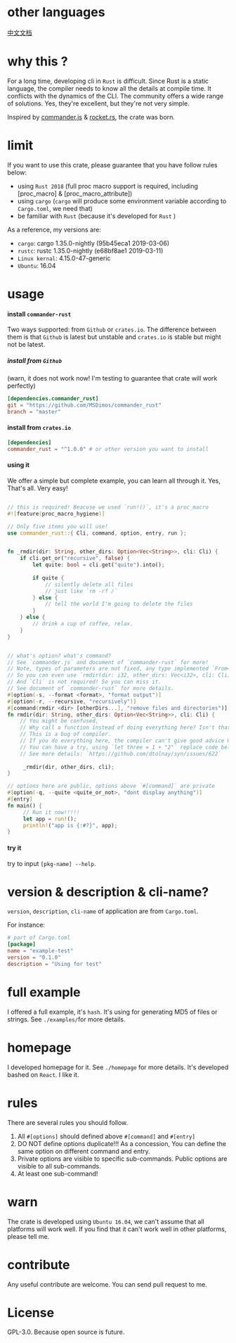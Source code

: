 # other languages
[中文文档](https://github.com/MSDimos/commander-rust/blob/master/docs/README_CN.md)

# why this ?

For a long time, developing cli in `Rust` is difficult.
Since Rust is a static language, the compiler needs to know all the details at compile time. 
It conflicts with the dynamics of the CLI.
The community offers a wide range of solutions. Yes, they're excellent, but they're not very simple.

Inspired by [commander.js](https://github.com/tj/commander.js) & [rocket.rs](https://rocket.rs), the crate was born.

# limit

If you want to use this crate, please guarantee that you have follow rules below:
+ using `Rust 2018` (full proc macro support is required, including [proc_macro] & [proc_macro_attribute])
+ using `cargo` (`cargo` will produce some environment variable according to `Cargo.toml`, we need that)
+ be familiar with `Rust` (because it's developed for `Rust` )

As a reference, my versions are:
+ `cargo`: cargo 1.35.0-nightly (95b45eca1 2019-03-06)
+ `rustc`: rustc 1.35.0-nightly (e68bf8ae1 2019-03-11)
+ `Linux kernal`: 4.15.0-47-generic
+ `Ubuntu`: 16.04

# usage

#### install `commander-rust`

Two ways supported: from `Github` or `crates.io`.
The difference between them is that `Github` is latest but unstable and `crates.io` is stable but might not be latest.

##### install from `Github`
(warn, it does not work now! I'm testing to guarantee that crate will work perfectly)
```toml
[dependencies.commander_rust]
git = "https://github.com/MSDimos/commander_rust"
branch = "master"
```

#### install from `crates.io`

```toml
[dependencies]
commander_rust = "^1.0.0" # or other version you want to install
```

#### using it

We offer a simple but complete example, you can learn all through it.
Yes, That's all. Very easy!

```rust

// this is required! Beacuse we used `run!()`, it's a proc_macro
#![feature(proc_macro_hygiene)]

// Only five items you will use!
use commander_rust::{ Cli, command, option, entry, run };


fn _rmdir(dir: String, other_dirs: Option<Vec<String>>, cli: Cli) {
    if cli.get_or("recursive", false) {
        let quite: bool = cli.get("quite").into();
        
        if quite {
            // silently delete all files
            // just like `rm -rf /`
        } else {
            // tell the world I'm going to delete the files
        }
    } else {
        // drink a cup of coffee, relax.
    }
}


// what's option? what's command? 
// See `commander.js` and document of `commander-rust` for more!
// Note, types of parameters are not fixed, any type implemented `From<Raw>` is valid!
// So you can even use `rmdir(dir: i32, other_dirs: Vec<i32>, cli: Cli)` here.
// And `Cli` is not required! So you can miss it.
// See document of `commander-rust` for more details.
#[option(-s, --format <format>, "format output")]
#[option(-r, --recursive, "recursively")]
#[command(rmdir <dir> [otherDirs...], "remove files and directories")]
fn rmdir(dir: String, other_dirs: Option<Vec<String>>, cli: Cli) {
    // You might be confused, 
    // Why call a function instead of doing everything here? Isn't that superfluous ?
    // This is a bug of compiler. 
    // If you do everything here, the compiler can't give good advice When your code goes wrong.
    // You can have a try, using `let three = 1 + "2"` replace code below. See compiler's error message.
    // See more details: `https://github.com/dtolnay/syn/issues/622`
    
     _rmdir(dir, other_dirs, cli);
}

// options here are public, options above `#[command]` are private
#[option(-q, --quite <quite_or_not>, "dont display anything")]
#[entry]
fn main() {
     // Run it now!!!!!
     let app = run!();
     println!("app is {:#?}", app);
}
```

#### try it

try to input `[pkg-name] --help`.

# version & description & cli-name?

`version`, `description`, `cli-name` of application are from `Cargo.toml`.

For instance:
```toml
# part of Cargo.toml
[package]
name = "example-test"
version = "0.1.0"
description = "Using for test"
```

# full example

I offered a full example, it's `hash`.
It's using for generating MD5 of files or strings.
See `./examples/`for more details.

# homepage
I developed homepage for it. See `./homepage` for more details.
It's developed bashed on `React`. I like it.

# rules

There are several rules you should follow.
1. All `#[options]` should defined above `#[command]` and `#[entry]`
2. DO NOT define options duplicate!!! As a concession, You can define the same option on different command and entry.
3. Private options are visible to specific sub-commands. Public options are visible to all sub-commands.
4. At least one sub-command!


# warn

The crate is developed using `Ubuntu 16.04`, we can't assume that all platforms will work well.
If you find that it can't work well in other platforms, please tell me.

# contribute

Any useful contribute are welcome. You can send pull request to me.

# License

GPL-3.0. Because open source is future.